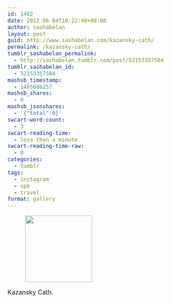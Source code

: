 ```yaml
---
id: 1482
date: 2013-06-04T18:22:49+00:00
author: sashabelan
layout: post
guid: http://www.sashabelan.com/kazansky-cath/
permalink: /kazansky-cath/
tumblr_sashabelan_permalink:
  - http://sashabelan.tumblr.com/post/52153357584
tumblr_sashabelan_id:
  - 52153357584
mashsb_timestamp:
  - 1465686257
mashsb_shares:
  - 0
mashsb_jsonshares:
  - '{"total":0}'
swcart-word-count:
  - 3
swcart-reading-time:
  - less then a minute
swcart-reading-time-raw:
  - 0
categories:
  - tumblr
tags:
  - instagram
  - spb
  - travel
format: gallery
---
```

<div id='gallery-428' class='gallery galleryid-1482 gallery-columns-3 gallery-size-thumbnail'>
  <figure class='gallery-item'> 
  
  <div class='gallery-icon landscape'>
    <a href='http://www.sashabelan.ru/kazansky-cath/attachment/1483/'><img width="150" height="150" src="http://www.sashabelan.ru/wp-content/uploads/2013/06/tumblr_mnvse1bTp21qarj97o1_1280-150x150.jpg" class="attachment-thumbnail size-thumbnail" alt="" srcset="http://www.sashabelan.ru/wp-content/uploads/2013/06/tumblr_mnvse1bTp21qarj97o1_1280-150x150.jpg 150w, http://www.sashabelan.ru/wp-content/uploads/2013/06/tumblr_mnvse1bTp21qarj97o1_1280-300x300.jpg 300w, http://www.sashabelan.ru/wp-content/uploads/2013/06/tumblr_mnvse1bTp21qarj97o1_1280-230x230.jpg 230w, http://www.sashabelan.ru/wp-content/uploads/2013/06/tumblr_mnvse1bTp21qarj97o1_1280-350x350.jpg 350w, http://www.sashabelan.ru/wp-content/uploads/2013/06/tumblr_mnvse1bTp21qarj97o1_1280.jpg 612w" sizes="(max-width: 150px) 100vw, 150px" /></a>
  </div></figure>
</div>

Kazansky Cath.